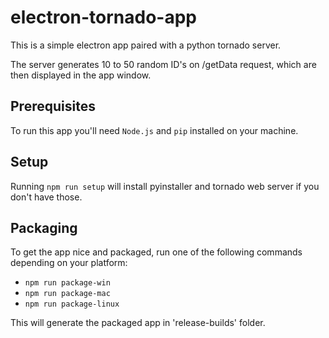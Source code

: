 # electron-tornado-app
This is a simple electron app paired with a python tornado server.

The server generates 10 to 50 random ID's on /getData request, which are then displayed in the app window.

## Prerequisites
To run this app you'll need `Node.js` and `pip` installed on your machine.

## Setup
Running `npm run setup` will install pyinstaller and tornado web server if you don't have those.

## Packaging
To get the app nice and packaged, run one of the following commands depending on your platform:
- `npm run package-win`
- `npm run package-mac`
- `npm run package-linux`

This will generate the packaged app in 'release-builds' folder.
